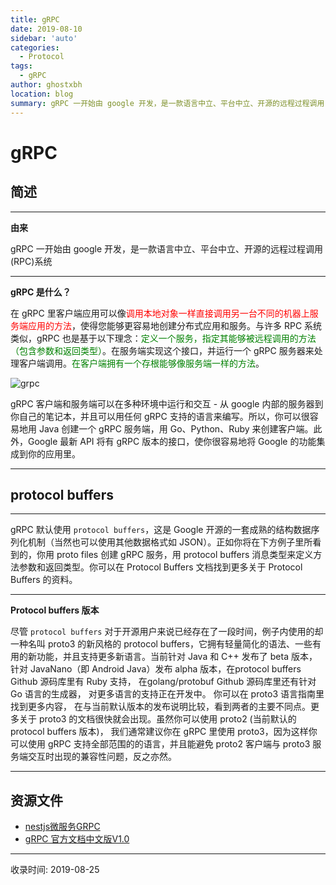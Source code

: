 ```yaml
---
title: gRPC
date: 2019-08-10
sidebar: 'auto'
categories:
  - Protocol
tags:
  - gRPC
author: ghostxbh
location: blog
summary: gRPC 一开始由 google 开发，是一款语言中立、平台中立、开源的远程过程调用(RPC)系统。
---
```

# gRPC

## 简述
-----
**由来**

gRPC 一开始由 google 开发，是一款语言中立、平台中立、开源的远程过程调用(RPC)系统

-----
**gRPC 是什么？**

在 gRPC 里客户端应用可以像<font color='red'>调用本地对象一样直接调用另一台不同的机器上服务端应用的方法</font>，使得您能够更容易地创建分布式应用和服务。与许多 RPC 系统类似，gRPC 也是基于以下理念：<font color='green'>定义一个服务，指定其能够被远程调用的方法（包含参数和返回类型）</font>。在服务端实现这个接口，并运行一个 gRPC 服务器来处理客户端调用。<font color='green'>在客户端拥有一个存根能够像服务端一样的方法</font>。

![grpc](http://file.uzykj.com/grpc.png)

gRPC 客户端和服务端可以在多种环境中运行和交互 - 从 google 内部的服务器到你自己的笔记本，并且可以用任何 gRPC 支持的语言来编写。所以，你可以很容易地用 Java 创建一个 gRPC 服务端，用 Go、Python、Ruby 来创建客户端。此外，Google 最新 API 将有 gRPC 版本的接口，使你很容易地将 Google 的功能集成到你的应用里。

------

## protocol buffers

------

gRPC 默认使用 `protocol buffers`，这是 Google 开源的一套成熟的结构数据序列化机制（当然也可以使用其他数据格式如 JSON）。正如你将在下方例子里所看到的，你用 proto files 创建 gRPC 服务，用 protocol buffers 消息类型来定义方法参数和返回类型。你可以在 Protocol Buffers 文档找到更多关于 Protocol Buffers 的资料。

------

**Protocol buffers 版本**

尽管 `protocol buffers` 对于开源用户来说已经存在了一段时间，例子内使用的却一种名叫 proto3 的新风格的 protocol buffers，它拥有轻量简化的语法、一些有用的新功能，并且支持更多新语言。当前针对 Java 和 C++ 发布了 beta 版本，针对 JavaNano（即 Android Java）发布 alpha 版本，在protocol buffers Github 源码库里有 Ruby 支持， 在golang/protobuf Github 源码库里还有针对 Go 语言的生成器， 对更多语言的支持正在开发中。 你可以在 proto3 语言指南里找到更多内容， 在与当前默认版本的发布说明比较，看到两者的主要不同点。更多关于 proto3 的文档很快就会出现。虽然你可以使用 proto2 (当前默认的 protocol buffers 版本)， 我们通常建议你在 gRPC 里使用 proto3，因为这样你可以使用 gRPC 支持全部范围的的语言，并且能避免 proto2 客户端与 proto3 服务端交互时出现的兼容性问题，反之亦然。

------

## 资源文件

- [nestjs微服务GRPC](https://docs.nestjs.com/microservices/grpc)
- [gRPC 官方文档中文版V1.0](https://doc.oschina.net/grpc?t=58008)

---
收录时间: 2019-08-25

<Vssue :title="$title" />
